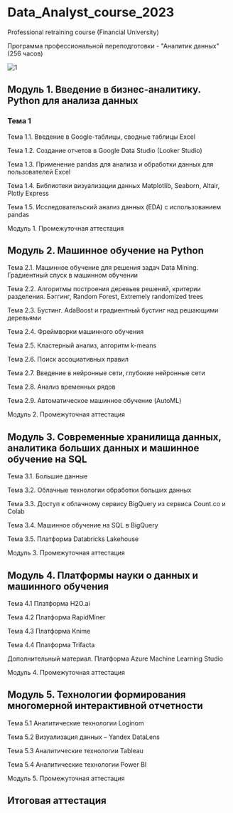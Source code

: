 # Data_Analyst_course_2023
Professional retraining course (Financial University)

Программа профессиональной переподготовки - "Аналитик данных" (256 часов)

![1](https://user-images.githubusercontent.com/112115002/236700984-8cf55c74-d628-4a37-8da1-6f3184d78e26.png)


## Модуль 1. Введение в бизнес-аналитику. Python для анализа данныx
### Тема 1

Тема 1.1. Введение в Google-таблицы, сводные таблицы Excel

Тема 1.2. Создание отчетов в Google Data Studio (Looker Studio)

Тема 1.3. Применение pandas для анализа и обработки данных для пользователей Excel

Тема 1.4. Библиотеки визуализации данных Matplotlib, Seaborn, Altair, Plotly Express

Тема 1.5. Исследовательский анализ данных (EDA) с использованием pandas

Модуль 1. Промежуточная аттестация

## Модуль 2. Машинное обучение на Python

Тема 2.1. Машинное обучение для решения задач Data Mining. Градиентный спуск в машинном обучении

Тема 2.2. Алгоритмы построения деревьев решений, критерии разделения. Бэггинг, Random Forest, Extremely randomized trees

Тема 2.3. Бустинг. AdaBoost и градиентный бустинг над решающими деревьями

Тема 2.4. Фреймворки машинного обучения

Тема 2.5. Кластерный анализ, алгоритм k-means

Тема 2.6. Поиск ассоциативных правил

Тема 2.7. Введение в нейронные сети, глубокие нейронные сети

Тема 2.8. Анализ временных рядов

Тема 2.9. Автоматическое машинное обучение (AutoML)

Модуль 2. Промежуточная аттестация

## Модуль 3. Современные хранилища данных, аналитика больших данных и машинное обучение на SQL

Тема 3.1. Большие данные

Тема 3.2. Облачные технологии обработки больших данных

Тема 3.3. Доступ к облачному сервису BigQuery из сервиса Count.co и Colab

Тема 3.4. Машинное обучение на SQL в BigQuery

Тема 3.5. Платформа Databricks Lakehouse

Модуль 3. Промежуточная аттестация

## Модуль 4. Платформы науки о данных и машинного обучения

Тема 4.1 Платформа H2O.ai

Тема 4.2 Платформа RapidMiner

Тема 4.3 Платформа Knime

Тема 4.4 Платформа Trifacta

Дополнительный материал. Платформа Azure Machine Learning Studio

Модуль 4. Промежуточная аттестация

## Модуль 5. Технологии формирования многомерной интерактивной отчетности

Тема 5.1 Аналитические технологии Loginom

Тема 5.2 Визуализация данных – Yandex DataLens

Тема 5.3 Аналитические технологии Tableau

Тема 5.4 Аналитические технологии Power BI

Модуль 5. Промежуточная аттестация

##  Итоговая аттестация

